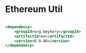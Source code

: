 # Ethereum Util

```xml

<dependency>
    <groupId>org.beykery</groupId>
    <artifactId>eu</artifactId>
    <version>0.0.46</version>
</dependency>
```

